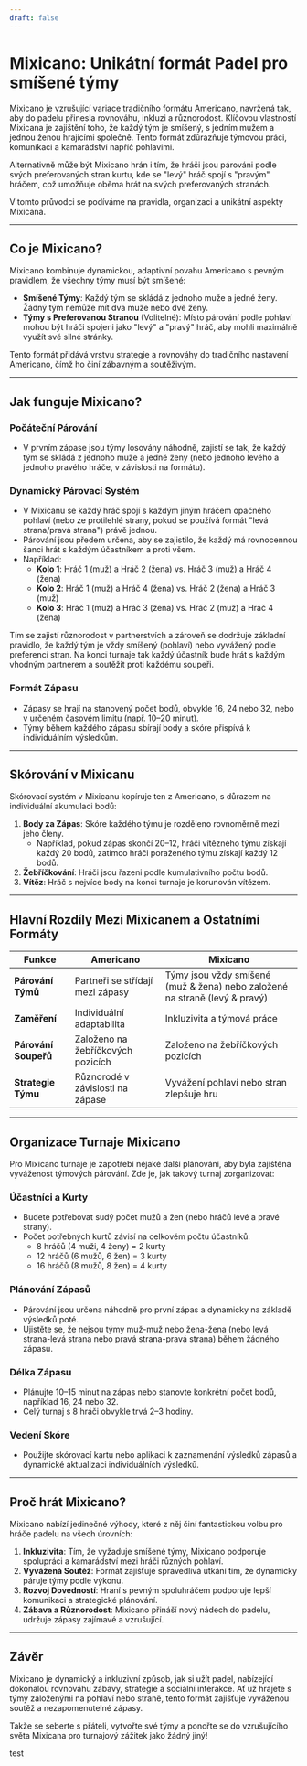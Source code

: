 ```yaml
---
draft: false
---
```

# Mixicano: Unikátní formát Padel pro smíšené týmy

Mixicano je vzrušující variace tradičního formátu Americano, navržená tak, aby do padelu přinesla rovnováhu, inkluzi a různorodost. Klíčovou vlastností Mixicana je zajištění toho, že každý tým je smíšený, s jedním mužem a jednou ženou hrajícími společně. Tento formát zdůrazňuje týmovou práci, komunikaci a kamarádství napříč pohlavími.

Alternativně může být Mixicano hrán i tím, že hráči jsou párováni podle svých preferovaných stran kurtu, kde se "levý" hráč spojí s "pravým" hráčem, což umožňuje oběma hrát na svých preferovaných stranách.

V tomto průvodci se podíváme na pravidla, organizaci a unikátní aspekty Mixicana.

---

## **Co je Mixicano?**

Mixicano kombinuje dynamickou, adaptivní povahu Americano s pevným pravidlem, že všechny týmy musí být smíšené:
- **Smíšené Týmy**: Každý tým se skládá z jednoho muže a jedné ženy. Žádný tým nemůže mít dva muže nebo dvě ženy.
- **Týmy s Preferovanou Stranou** (Volitelné): Místo párování podle pohlaví mohou být hráči spojeni jako "levý" a "pravý" hráč, aby mohli maximálně využít své silné stránky.

Tento formát přidává vrstvu strategie a rovnováhy do tradičního nastavení Americano, čímž ho činí zábavným a soutěživým.

---

## **Jak funguje Mixicano?**

### **Počáteční Párování**
- V prvním zápase jsou týmy losovány náhodně, zajistí se tak, že každý tým se skládá z jednoho muže a jedné ženy (nebo jednoho levého a jednoho pravého hráče, v závislosti na formátu).

### **Dynamický Párovací Systém**
- V Mixicanu se každý hráč spojí s každým jiným hráčem opačného pohlaví (nebo ze protilehlé strany, pokud se používá formát "levá strana/pravá strana") právě jednou.
- Párování jsou předem určena, aby se zajistilo, že každý má rovnocennou šanci hrát s každým účastníkem a proti všem.
- Například:
  - **Kolo 1**: Hráč 1 (muž) a Hráč 2 (žena) vs. Hráč 3 (muž) a Hráč 4 (žena)
  - **Kolo 2**: Hráč 1 (muž) a Hráč 4 (žena) vs. Hráč 2 (žena) a Hráč 3 (muž)
  - **Kolo 3**: Hráč 1 (muž) a Hráč 3 (žena) vs. Hráč 2 (muž) a Hráč 4 (žena)

Tím se zajistí různorodost v partnerstvích a zároveň se dodržuje základní pravidlo, že každý tým je vždy smíšený (pohlaví) nebo vyvážený podle preferencí stran. Na konci turnaje tak každý účastník bude hrát s každým vhodným partnerem a soutěžit proti každému soupeři.

### **Formát Zápasu**
- Zápasy se hrají na stanovený počet bodů, obvykle 16, 24 nebo 32, nebo v určeném časovém limitu (např. 10–20 minut).
- Týmy během každého zápasu sbírají body a skóre přispívá k individuálním výsledkům.

---

## **Skórování v Mixicanu**

Skórovací systém v Mixicanu kopíruje ten z Americano, s důrazem na individuální akumulaci bodů:

1. **Body za Zápas**: Skóre každého týmu je rozděleno rovnoměrně mezi jeho členy.
   - Například, pokud zápas skončí 20–12, hráči vítězného týmu získají každý 20 bodů, zatímco hráči poraženého týmu získají každý 12 bodů.
2. **Žebříčkování**: Hráči jsou řazeni podle kumulativního počtu bodů.
3. **Vítěz**: Hráč s nejvíce body na konci turnaje je korunován vítězem.

---

## **Hlavní Rozdíly Mezi Mixicanem a Ostatními Formáty**

| **Funkce**              | **Americano**                                  | **Mixicano**                                    |
|---------------------------|-----------------------------------------------|------------------------------------------------|
| **Párování Týmů**         | Partneři se střídají mezi zápasy               | Týmy jsou vždy smíšené (muž & žena) nebo založené na straně (levý & pravý) |
| **Zaměření**                 | Individuální adaptabilita                       | Inkluzivita a týmová práce                       |
| **Párování Soupeřů**      | Založeno na žebříčkových pozicích                | Založeno na žebříčkových pozicích                 |
| **Strategie Týmu**         | Různorodé v závislosti na zápase                     | Vyvážení pohlaví nebo stran zlepšuje hru   |

---

## **Organizace Turnaje Mixicano**

Pro Mixicano turnaje je zapotřebí nějaké další plánování, aby byla zajištěna vyváženost týmových párování. Zde je, jak takový turnaj zorganizovat:

### **Účastníci a Kurty**
- Budete potřebovat sudý počet mužů a žen (nebo hráčů levé a pravé strany).
- Počet potřebných kurtů závisí na celkovém počtu účastníků:
  - 8 hráčů (4 muži, 4 ženy) = 2 kurty
  - 12 hráčů (6 mužů, 6 žen) = 3 kurty
  - 16 hráčů (8 mužů, 8 žen) = 4 kurty

### **Plánování Zápasů**
- Párování jsou určena náhodně pro první zápas a dynamicky na základě výsledků poté.
- Ujistěte se, že nejsou týmy muž-muž nebo žena-žena (nebo levá strana-levá strana nebo pravá strana-pravá strana) během žádného zápasu.

### **Délka Zápasu**
- Plánujte 10–15 minut na zápas nebo stanovte konkrétní počet bodů, například 16, 24 nebo 32.
- Celý turnaj s 8 hráči obvykle trvá 2–3 hodiny.

### **Vedení Skóre**
- Použijte skórovací kartu nebo aplikaci k zaznamenání výsledků zápasů a dynamické aktualizaci individuálních výsledků.

---

## **Proč hrát Mixicano?**

Mixicano nabízí jedinečné výhody, které z něj činí fantastickou volbu pro hráče padelu na všech úrovních:

1. **Inkluzivita**: Tím, že vyžaduje smíšené týmy, Mixicano podporuje spolupráci a kamarádství mezi hráči různých pohlaví.
2. **Vyvážená Soutěž**: Formát zajišťuje spravedlivá utkání tím, že dynamicky páruje týmy podle výkonu.
3. **Rozvoj Dovedností**: Hraní s pevným spoluhráčem podporuje lepší komunikaci a strategické plánování.
4. **Zábava a Různorodost**: Mixicano přináší nový nádech do padelu, udržuje zápasy zajímavé a vzrušující.

---

## **Závěr**

Mixicano je dynamický a inkluzivní způsob, jak si užít padel, nabízející dokonalou rovnováhu zábavy, strategie a sociální interakce. Ať už hrajete s týmy založenými na pohlaví nebo straně, tento formát zajišťuje vyváženou soutěž a nezapomenutelné zápasy.

Takže se seberte s přáteli, vytvořte své týmy a ponořte se do vzrušujícího světa Mixicana pro turnajový zážitek jako žádný jiný!

test